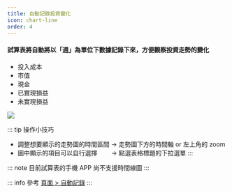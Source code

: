 ```yaml
---
title: 自動記錄投資變化
icon: chart-line
order: 4
---
```


#### 試算表將自動將以「週」為單位下數據記錄下來，方便觀察投資走勢的變化
 
- 投入成本
- 市值
- 現金
- 已實現損益
- 未實現損益

![](/images/台股訂閱版/儀表板_自動記錄.gif)

::: tip 操作小技巧
- 調整想要顯示的走勢圖的時間區間 → 走勢圖下方的時間軸 or 左上角的 zoom
- 圖中顯示的項目可以自行選擇　　 → 點選表格標題的下拉選單
:::

::: note 目前試算表的手機 APP 尚不支援時間線圖
:::

::: info
參考 [頁面 > 自動記錄](../sheets/自動記錄.md)
:::